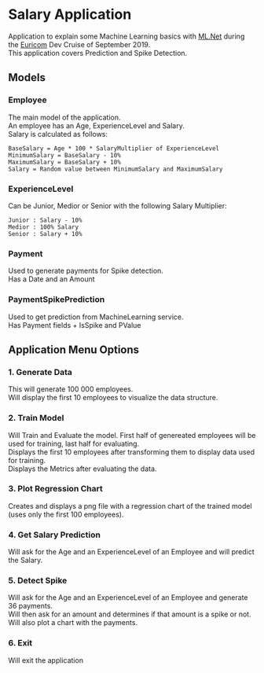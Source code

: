 # Salary Application

Application to explain some Machine Learning basics with [ML.Net](https://dotnet.microsoft.com/apps/machinelearning-ai/ml-dotnet) during the [Euricom](https://www.euri.com/) Dev Cruise of September 2019.\
This application covers Prediction and Spike Detection.

## Models

### Employee

The main model of the application.\
An employee has an Age, ExperienceLevel and Salary.\
Salary is calculated as follows:

```
BaseSalary = Age * 100 * SalaryMultiplier of ExperienceLevel
MinimumSalary = BaseSalary - 10%
MaximumSalary = BaseSalary + 10%
Salary = Random value between MinimumSalary and MaximumSalary
```
### ExperienceLevel

Can be Junior, Medior or Senior with the following Salary Multiplier:

```
Junior : Salary - 10%
Medior : 100% Salary
Senior : Salary + 10%
```

### Payment

Used to generate payments for Spike detection.\
Has a Date and an Amount

### PaymentSpikePrediction

Used to get prediction from MachineLearning service.\
Has Payment fields + IsSpike and PValue

## Application Menu Options

### 1. Generate Data

This will generate 100 000 employees.\
Will display the first 10 employees to visualize the data structure.

### 2. Train Model

Will Train and Evaluate the model. First half of genereated employees will be used for training, last half for evaluating.\
Displays the first 10 employees after transforming them to display data used for training.\
Displays the Metrics after evaluating the data.

### 3. Plot Regression Chart

Creates and displays a png file with a regression chart of the trained model (uses only the first 100 employees).

### 4. Get Salary Prediction

Will ask for the Age and an ExperienceLevel of an Employee and will predict the Salary.

### 5. Detect Spike

Will ask for the Age and an ExperienceLevel of an Employee and generate 36 payments.\
Will then ask for an amount and determines if that amount is a spike or not.\
Will also plot a chart with the payments.

### 6. Exit

Will exit the application

